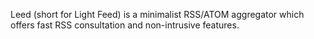 Leed (short for Light Feed) is a minimalist RSS/ATOM aggregator which offers fast RSS consultation and non-intrusive features.
